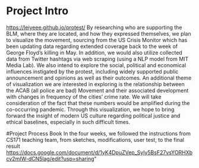 # Project Intro
https://leiyeee.github.io/protest/
By researching who are supporting the BLM, where they are located, and how they expressed themselves, we plan to visualize the movement, sourcing from the US Crisis Monitor which has been updating data regarding extended coverage back to the week of George Floyd’s killing in May. In addition, we would also utilize collected data from Twitter hashtags via web scraping (using a NLP model from MIT Media Lab). We also intend to explore the social, political and economical influences instigated by the protest, including widely supported public announcement and opinions as well as their outcomes. An additional theme of visualization we are interested in exploring is the relationship between the ACAB (all police are bad) Movement and their associated development with changes in frequency of the cities’ crime rate. We will take consideration of the fact that these numbers would be amplified during the co-occurring pandemic. Through this visualization, we hope to bring forward the insight of modern US culture regarding political justice and ethical baselines, especially in such difficult times. 

#Project Process Book
In the four weeks, we followed the instructions from CS171 teaching team, from sketches, modifications, user test, to the final result
https://docs.google.com/document/d/1yK4DpuZVep_Syly5BsF27vsYORHXbcv2mIW-dCN5lag/edit?usp=sharing"

#
